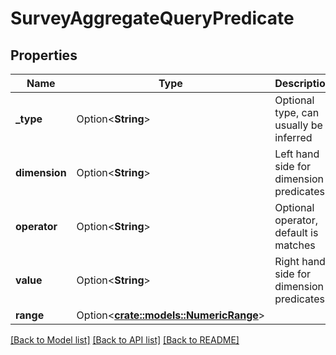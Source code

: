 # SurveyAggregateQueryPredicate

## Properties

Name | Type | Description | Notes
------------ | ------------- | ------------- | -------------
**_type** | Option<**String**> | Optional type, can usually be inferred | [optional]
**dimension** | Option<**String**> | Left hand side for dimension predicates | [optional]
**operator** | Option<**String**> | Optional operator, default is matches | [optional]
**value** | Option<**String**> | Right hand side for dimension predicates | [optional]
**range** | Option<[**crate::models::NumericRange**](NumericRange.md)> |  | [optional]

[[Back to Model list]](../README.md#documentation-for-models) [[Back to API list]](../README.md#documentation-for-api-endpoints) [[Back to README]](../README.md)



